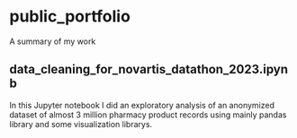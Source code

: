 # public_portfolio
A summary of my work

## data_cleaning_for_novartis_datathon_2023.ipynb
In this Jupyter notebook I did an exploratory analysis of an anonymized dataset of almost 3 million pharmacy product records using mainly pandas library and some visualization librarys.
